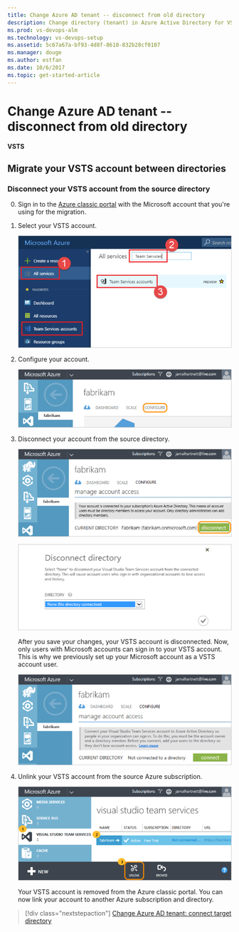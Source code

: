 ```yaml
---
title: Change Azure AD tenant -- disconnect from old directory
description: Change directory (tenant) in Azure Active Directory for VSTS -- disconnect from old directory
ms.prod: vs-devops-alm
ms.technology: vs-devops-setup
ms.assetid: 5c67a67a-bf93-4d8f-8610-832b28cf0107
ms.manager: douge
ms.author: estfan
ms.date: 10/6/2017
ms.topic: get-started-article
---
```


#	Change Azure AD tenant -- disconnect from old directory

**VSTS**

##	Migrate your VSTS account between directories

###	Disconnect your VSTS account from the source directory

0.	Sign in to the [Azure classic portal](https://manage.windowsazure.com) 
with the Microsoft account that you're using for the migration.

0.	Select your VSTS account.

	![Select your VSTS account](_img/manage-work-access/azureselectconnectedvso.png)

0.	Configure your account.

	![Configure your account](_img/manage-work-access/azure-configure-disconnect.png)

0.	Disconnect your account from the source directory.

	![Disconnect account](_img/manage-work-access/azuredisconnectdirectory1.png)

	![Select None, no directory connection](_img/manage-work-access/azuredisconnectdirectory2.png)

	After you save your changes, your VSTS account is disconnected. 
	Now, only users with Microsoft accounts can sign in to your VSTS account. 
	This is why we previously set up your Microsoft account as a VSTS account user.

	![Your account is now disconnected](_img/manage-work-access/azuredisconnectdirectory3.png)

0.	Unlink your VSTS account from the source Azure subscription.

	![Select your VSTS account](_img/_shared/azure-unlink-subscription.png)

	Your VSTS account is removed from the Azure classic portal. 
	You can now link your account to another Azure subscription and directory.


> [!div class="nextstepaction"]
> [Change Azure AD tenant: connect target directory](change-azure-ad-vsts-account-connect.md)

